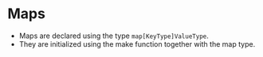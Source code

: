 # Maps
- Maps are declared using the type `map[KeyType]ValueType`.
- They are initialized using the make function together with the map type.